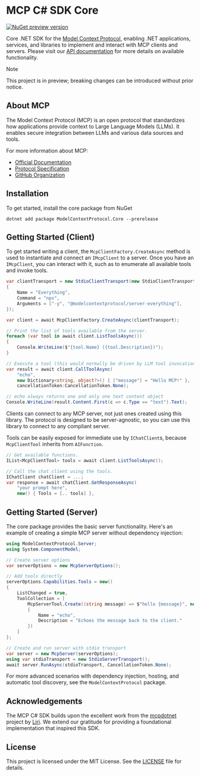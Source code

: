 # MCP C# SDK Core

[![NuGet preview version](https://img.shields.io/nuget/vpre/ModelContextProtocol.Core.svg)](https://www.nuget.org/packages/ModelContextProtocol.Core/absoluteLatest)

Core .NET SDK for the [Model Context Protocol](https://modelcontextprotocol.io/), enabling .NET applications, services, and libraries to implement and interact with MCP clients and servers. Please visit our [API documentation](https://modelcontextprotocol.github.io/csharp-sdk/api/ModelContextProtocol.html) for more details on available functionality.

> [!NOTE]
> This project is in preview; breaking changes can be introduced without prior notice.

## About MCP

The Model Context Protocol (MCP) is an open protocol that standardizes how applications provide context to Large Language Models (LLMs). It enables secure integration between LLMs and various data sources and tools.

For more information about MCP:

- [Official Documentation](https://modelcontextprotocol.io/)
- [Protocol Specification](https://spec.modelcontextprotocol.io/)
- [GitHub Organization](https://github.com/modelcontextprotocol)

## Installation

To get started, install the core package from NuGet

```
dotnet add package ModelContextProtocol.Core --prerelease
```

## Getting Started (Client)

To get started writing a client, the `McpClientFactory.CreateAsync` method is used to instantiate and connect an `IMcpClient`
to a server. Once you have an `IMcpClient`, you can interact with it, such as to enumerate all available tools and invoke tools.

```csharp
var clientTransport = new StdioClientTransport(new StdioClientTransportOptions
{
    Name = "Everything",
    Command = "npx",
    Arguments = ["-y", "@modelcontextprotocol/server-everything"],
});

var client = await McpClientFactory.CreateAsync(clientTransport);

// Print the list of tools available from the server.
foreach (var tool in await client.ListToolsAsync())
{
    Console.WriteLine($"{tool.Name} ({tool.Description})");
}

// Execute a tool (this would normally be driven by LLM tool invocations).
var result = await client.CallToolAsync(
    "echo",
    new Dictionary<string, object?>() { ["message"] = "Hello MCP!" },
    cancellationToken:CancellationToken.None);

// echo always returns one and only one text content object
Console.WriteLine(result.Content.First(c => c.Type == "text").Text);
```

Clients can connect to any MCP server, not just ones created using this library. The protocol is designed to be server-agnostic, so you can use this library to connect to any compliant server.

Tools can be easily exposed for immediate use by `IChatClient`s, because `McpClientTool` inherits from `AIFunction`.

```csharp
// Get available functions.
IList<McpClientTool> tools = await client.ListToolsAsync();

// Call the chat client using the tools.
IChatClient chatClient = ...;
var response = await chatClient.GetResponseAsync(
    "your prompt here",
    new() { Tools = [.. tools] },
```

## Getting Started (Server)

The core package provides the basic server functionality. Here's an example of creating a simple MCP server without dependency injection:

```csharp
using ModelContextProtocol.Server;
using System.ComponentModel;

// Create server options
var serverOptions = new McpServerOptions();

// Add tools directly
serverOptions.Capabilities.Tools = new() 
{
    ListChanged = true,
    ToolCollection = [
        McpServerTool.Create((string message) => $"hello {message}", new()
        {
            Name = "echo", 
            Description = "Echoes the message back to the client."
        })
    ]
};

// Create and run server with stdio transport
var server = new McpServer(serverOptions);
using var stdioTransport = new StdioServerTransport();
await server.RunAsync(stdioTransport, CancellationToken.None);
```

For more advanced scenarios with dependency injection, hosting, and automatic tool discovery, see the `ModelContextProtocol` package.

## Acknowledgements

The MCP C# SDK builds upon the excellent work from the [mcpdotnet](https://github.com/ReallyLiri/mcpdotnet) project by [Liri](https://github.com/ReallyLiri). We extend our gratitude for providing a foundational implementation that inspired this SDK.

## License

This project is licensed under the MIT License. See the [LICENSE](../../LICENSE) file for details.